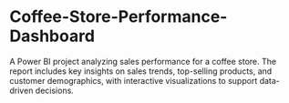 # Coffee-Store-Performance-Dashboard
A Power BI project analyzing sales performance for a coffee store. The report includes key insights on sales trends, top-selling products, and customer demographics, with interactive visualizations to support data-driven decisions.

